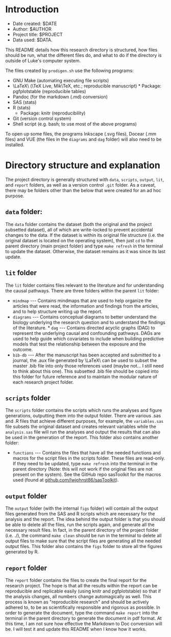 # Introduction

* Date created: $DATE
* Author: $AUTHOR
* Project title: $PROJECT
* Data used: $DATA.

This README details how this research directory is structured, how
files should be run, what the different files do, and what to do if
the directory is outside of Luke's computer system.

The files created by `prodigen.sh` use the following programs:

* GNU Make (automating executing file scripts)
* \LaTeX\ (\TeX Live, Mik\TeX, etc.; reproducible manuscript) 
      * Package: pgfplotstable (reproducible tables)
* Pandoc (for the markdown (.md) conversion)
* SAS (stats)
* R (stats)
    * Package: knitr (reproducibility)
* Git (version control system)
* Shell script (e.g. bash; to use most of the above programs)

To open up some files, the programs Inkscape (.svg files), Docear (.mm
files) and VUE (the files in the `diagrams` and `dag` folder) will
also need to be installed.

# Directory structure and explanation

The project directory is generally structured with `data`,
`scripts`, `output`, `lit`, and `report` folders, as well as a version
control `.git` folder.  As a caveat, there may be folders other than
the below that were created for an ad hoc purpose.

## `data` folder:

The `data` folder contains the dataset (both the original and the
project subsetted dataset), all of which are write-locked to prevent
accidental changes to the data.  If the dataset is within its original
file structure (i.e. the original dataset is located on the operating
system), then just `cd` to the parent directory (main project folder)
and type `make refresh` in the terminal to update the dataset.
Otherwise, the dataset remains as it was since its last update.

## `lit` folder

The `lit` folder contains files relevant to the literature and for
understanding the causal pathways.  There are three folders within the
parent `lit` folder:

* `mindmap` --- Contains mindmaps that are used to help organize the
  articles that were read, the information and findings from the
  articles, and to help structure writing up the report.
* `diagrams` --- Contains conceptual diagrams to better understand the
  biology underlying the research question and to understand the
  findings of the literature.
	  * `dag` --- Contains directed acyclic graphs (DAG) to represent
         the underlying causal and confounding pathways.  DAGs are
         used to help guide which covariates to include when building
         predictive models that test the relationship between the
         exposure and the outcome.
* `bib-db` --- After the manuscript has been accepted and submitted to
  a journal, the .aux file generated by \LaTeX\ can be used to subset
  the master .bib file into only those references used (maybe not... I
  still need to think about this one).  This subsetted .bib file
  should be copied into this folder for future reference and to
  maintain the modular nature of each research project folder.

## `scripts` folder

The `scripts` folder contains the scripts which runs the analyses and
figure generations, outputting them into the output folder.  There are
various .sas and .R files that achieve different purposes, for
example, the `variables.sas` file subsets the original dataset and
creates relevant variables while the `analysis.sas` file will run the
analyses and output the results that can also be used in the
generation of the report.  This folder also contains another folder:

* `functions` --- Contains the files that have all the needed
  functions and macros for the script files in the scripts folder.
  These files are read-only.  If they need to be updated, type `make
  refresh` into the terminal in the parent directory (Note: this will
  not work if the original files are not present on the system).  See
  the GitHub repo sasToolkit for the macros used (found at
  [github.com/lwjohnst86/sasToolkit](https://github.com/lwjohnst86/sasToolkit)).

## `output` folder

The `output` folder (with the internal `figs` folder) will contain all
the output files generated from the SAS and R scripts which are
necessary for the analysis and the report.  The idea behind the output
folder is that you should be able to delete all the files, run the
scripts again, and generate all the necessary result files.  In fact,
in the parent directory of the project folder (i.e. ./), the command
`make clean` should be run in the terminal to delete all output files
to make sure that the script files are generating all the needed
output files.  This folder also contains the `figs` folder to store
all the figures generated by R.

## `report` folder

The `report` folder contains the files to create the final report for
the research project.  The hope is that all the results within the
report can be reproducible and replicable easily (using knitr and
pgfplotstable) so that if the analysis changes, all numbers change
automagically as well.  This process is known as "reproducible
research" and should be actively adhered to, to be as scientifically
responsible and rigorous as possible.  In order to generate the
document, type the command `make report` into the terminal in the
parent directory to generate the document in pdf format.  At this
time, I am not sure how effective the Markdown to Doc conversion will
be.  I will test it and update this README when I know how it works.

